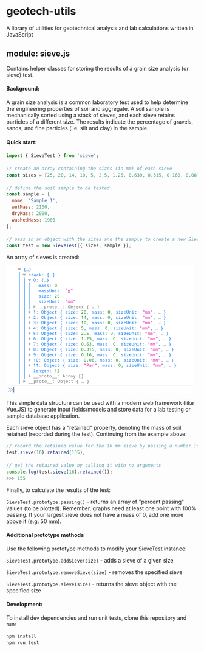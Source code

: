 # geotech-utils
A library of utilities for geotechnical analysis and lab calculations written in JavaScript

## module: sieve.js
Contains helper classes for storing the results of a grain size analysis (or sieve) test.

#### Background:
A grain size analysis is a common laboratory test used to help determine the engineering properties of soil and aggregate. A soil sample is mechanically sorted using a stack of sieves, and each sieve retains particles of a different size. The results indicate the percentage of gravels, sands, and fine particles (i.e. silt and clay) in the sample.

#### Quick start:
```javascript
import { SieveTest } from 'sieve';

// create an array containing the sizes (in mm) of each sieve
const sizes = [25, 20, 14, 10, 5, 2.5, 1.25, 0.630, 0.315, 0.160, 0.08];

// define the soil sample to be tested
const sample = {
  name: 'Sample 1',
  wetMass: 2100,
  dryMass: 2000,
  washedMass: 1900
};

// pass in an object with the sizes and the sample to create a new SieveTest object
const test = new SieveTest({ sizes, sample });
```
An array of sieves is created:

![stack collection example](./Screenshot.png)

This simple data structure can be used with a modern web framework (like Vue.JS) to generate input fields/models and store data for a lab testing or sample database application. 

Each sieve object has a "retained" property, denoting the mass of soil retained (recorded during the test). Continuing from the example above:
```javascript
// record the retained value for the 16 mm sieve by passing a number into retained()
test.sieve(16).retained(155);

// get the retained value by calling it with no arguments
console.log(test.sieve(16).retained());
>>> 155
```

Finally, to calculate the results of the test:

`SieveTest.prototype.passing()` - returns an array of "percent passing" values (to be plotted). Remember, graphs need at least one point with 100% passing. If your largest sieve does not have a mass of 0, add one more above it (e.g. 50 mm).

#### Additional prototype methods
Use the following prototype methods to modify your SieveTest instance:

`SieveTest.prototype.addSieve(size)` - adds a sieve of a given size

`SieveTest.prototype.removeSieve(size)` - removes the specified sieve

`SieveTest.prototype.sieve(size)` - returns the sieve object with the specified size

#### Development:
To install dev dependencies and run unit tests, clone this repository and run:
```bash
npm install
npm run test
```

